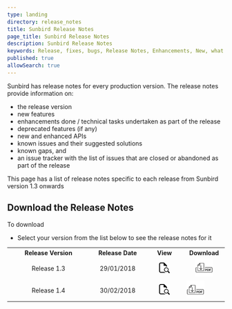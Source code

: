 ```yaml
---
type: landing
directory: release_notes
title: Sunbird Release Notes
page_title: Sunbird Release Notes
description: Sunbird Release Notes
keywords: Release, fixes, bugs, Release Notes, Enhancements, New, what's new, version
published: true
allowSearch: true
---
```


Sunbird has release notes for every production version. The release notes provide information on: 

- the release version
- new features
- enhancements done / technical tasks undertaken as part of the release
- deprecated features (if any)
- new and enhanced APIs
- known issues and their suggested solutions 
- known gaps, and
- an issue tracker with the list of issues that are closed or abandoned as part of the release 

This page has a list of release notes specific to each release from Sunbird version 1.3 onwards

## Download the Release Notes

To download 
- Select your version from the list below to see the release notes for it
<table>
  <col width="230">
  <col width="140">
  <col width="100">
  <col width="100">
  <tr>
    <th>Release Version</th>
    <th>Release Date</th>
    <th>View</th>
    <th>Download</th>
  </tr>
  <tr>
    <td align="center">Release 1.3</td>
    <td align="center">29/01/2018</td>
    <td align="center"><a href="release_notes/view_pdf/ver1-3/">
  <img src="pages/release_notes/icons_used/viewicon.png" alt="View" style="width:25px;height:25px;border:0;">
</a></td>
    <td align="center"><a href="">
  <img src="pages/release_notes/icons_used/download.png" alt="Download" style="width:42px;height:42px;border:0;">
</a></td>
  </tr>
  <tr>
    <td align="center">Release 1.4</td>
    <td align="center">30/02/2018</td>
    <td align="center"><a href="release_notes/view_pdf/ver1-3/">
  <img src="pages/release_notes/icons_used/viewicon.png" alt="View" style="width:25px;height:25px;border:0;">
</a></td>
    <td><a href="">
  <img src="pages/release_notes/icons_used/download.png" alt="Download" style="width:42px;height:42px;border:0;">
</a></td>
  </tr>
</table>
